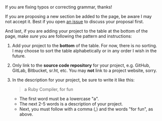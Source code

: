 
If you are fixing typos or correcting grammar, thanks!

If you are proposing a new section be added to the page,
be aware I may not accept it. Best if you open
[an issue](https://github.com/seven1m/justforfunnoreally.dev/issues)
to discuss your proposal first.

And last, if you are adding your project to the table
at the bottom of the page, make *sure* you are following
the pattern and instructions:
   
1. Add your project to the **bottom** of the table.
   For now, there is no sorting. I may choose to sort
   the table alphabetically or in any order I wish in
   the future.
  
2. Only link to the **source code repository** for your
   project, e.g. GitHub, GitLab, Bitbucket, sr.ht, etc.
   You may **not** link to a project website, sorry.

3. In the description for your project, be sure to write
   it like this:
   
   > a Ruby Compiler, for fun

   - The first word must be a lowercase "a".
   - The next 2-5 words is a description of your project.
   - Next, you must follow with a comma (,) and the words
     "for fun", as above.
